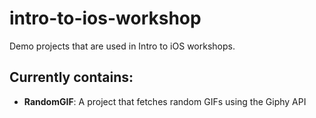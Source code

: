 # intro-to-ios-workshop 
Demo projects that are used in Intro to iOS workshops.

## Currently contains:
  * **RandomGIF**: A project that fetches random GIFs using the Giphy API
